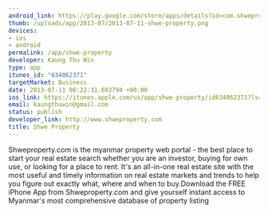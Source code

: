 ```yaml
--- 
android_link: https://play.google.com/store/apps/details?id=com.shweproperty.mobile
thumb: /uploads/app/2013-07/2013-07-11-shwe-property.png
devices: 
- ios
- android
permalink: /app/shwe-property
developer: Kaung Thu Win
type: app
itunes_id: "634062371"
targetMarket: Business
date: 2013-07-11 06:22:31.693794 +00:00
ios_link: https://itunes.apple.com/us/app/shwe-property/id634062371?ls=1%26mt=8
email: kaungthuwin@gmail.com
status: publish
developer_link: http://www.shweproperty.com
title: Shwe Property
---
```


Shweproperty.com is the myanmar property web portal - the best place to start your real estate search whether you are an investor, buying for own use, or looking for a place to rent. It's an all-in-one real estate site with the most useful and timely information on real estate markets and trends to help you figure out exactly what, where and when to buy.Download the FREE iPhone App from Shweproperty.com and give yourself instant access to Myanmar's most comprehensive database of property listing
